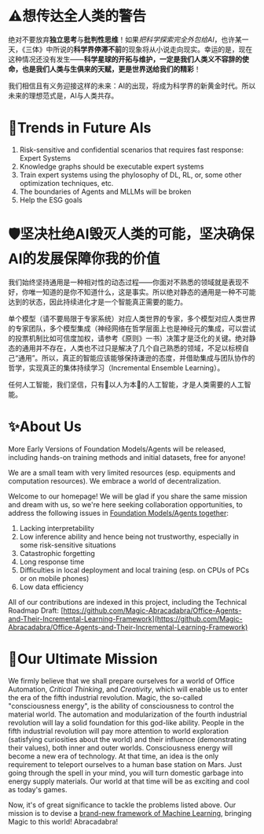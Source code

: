 # ⚠想传达全人类的警告
绝对不要放弃**独立思考**与**批判性思维**！如果*把科学探索完全外包给AI*，也许某一天，《三体》中所说的**科学界停滞不前**的现象将从小说走向现实。幸运的是，现在这种情况还没有发生——**科学星球的开拓与维护，一定是我们人类义不容辞的使命，也是我们人类与生俱来的天赋，更是世界送给我们的精彩**！

我们相信且有义务迎接这样的未来：AI的出现，将成为科学界的新黄金时代。所以未来的理想范式是，AI与人类共存。

# 🚀Trends in Future AIs
1. Risk-sensitive and confidential scenarios that requires fast response: Expert Systems
2. Knowledge graphs should be executable expert systems
3. Train expert systems using the phylosophy of DL, RL, or, some other optimization techniques, etc.
4. The boundaries of Agents and MLLMs will be broken
5. Help the ESG goals

# 🛡坚决杜绝AI毁灭人类的可能，坚决确保AI的发展保障你我的价值
我们始终坚持通用是一种相对性的动态过程——你面对不熟悉的领域就是表现不好，你唯一知道的是你不知道什么，这是事实。所以绝对静态的通用是一种不可能达到的状态，因此持续进化才是一个智能真正需要的能力。

单个模型（请不要局限于专家系统）对应人类世界的专家，多个模型对应人类世界的专家团队，多个模型集成（神经网络在哲学层面上也是神经元的集成，可以尝试的投票机制比如可信度加权，请参考《原则》一书）决策才是泛化的关键。绝对静态的通用并不存在，人类也不过只是解决了几个自己熟悉的领域，不足以标榜自己“通用”。所以，真正的智能应该能够保持谦逊的态度，并借助集成与团队协作的哲学，实现真正的集体持续学习（Incremental Ensemble Learning）。

任何人工智能，我们坚信，只有🍃以人为本🍃的人工智能，才是人类需要的人工智能。

# ✨About Us
More Early Versions of Foundation Models/Agents will be released, including hands-on training methods and initial datasets, free for anyone!

We are a small team with very limited resources (esp. equipments and computation resources). We embrace a world of decentralization.

Welcome to our homepage! We will be glad if you share the same mission and dream with us, so we're here seeking collaboration opportunities, to address the following issues in [Foundation Models/Agents together](https://github.com/Magic-Abracadabra/Office-Agents-and-Their-Incremental-Learning-Framework):

1. Lacking interpretability
2. Low inference ability and hence being not trustworthy, especially in some risk-sensitive situations
3. Catastrophic forgetting
4. Long response time
5. Difficulties in local deployment and local training (esp. on CPUs of PCs or on mobile phones)
6. Low data efficiency

All of our contributions are indexed in this project, including the Technical Roadmap Draft:
[https://github.com/Magic-Abracadabra/Office-Agents-and-Their-Incremental-Learning-Framework](https://github.com/Magic-Abracadabra/Office-Agents-and-Their-Incremental-Learning-Framework)

# 🎯Our Ultimate Mission
We firmly believe that we shall prepare ourselves for a world of Office Automation, _Critical Thinking_, and _Creativity_, which will enable us to enter the era of the fifth industrial revolution. Magic, the so-called "consciousness energy", is the ability of consciousness to control the material world. The automation and modularization of the fourth industrial revolution will lay a solid foundation for this god-like ability. People in the fifth industrial revolution will pay more attention to world exploration (satisfying curiosities about the world) and their influence (demonstrating their values), both inner and outer worlds. Consciousness energy will become a new era of technology. At that time, an idea is the only requirement to teleport ourselves to a human base station on Mars. Just going through the spell in your mind, you will turn domestic garbage into energy supply materials. Our world at that time will be as exciting and cool as today's games.

Now, it's of great significance to tackle the problems listed above. Our mission is to devise a [brand-new framework of Machine Learning](https://github.com/Magic-Abracadabra/Office-Agents-and-Their-Incremental-Learning-Framework), bringing Magic to this world! Abracadabra!
